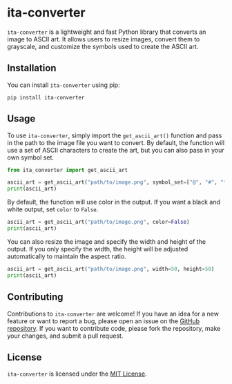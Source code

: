 # ita-converter

`ita-converter` is a lightweight and fast Python library that converts an image to ASCII art. It allows users to resize images, convert them to grayscale, and customize the symbols used to create the ASCII art.

## Installation

You can install `ita-converter` using pip:
```
pip install ita-converter 
```

## Usage

To use `ita-converter`, simply import the `get_ascii_art()` function and pass in the path to the image file you want to convert. By default, the function will use a set of ASCII characters to create the art, but you can also pass in your own symbol set.

```python
from ita_converter import get_ascii_art

ascii_art = get_ascii_art("path/to/image.png", symbol_set=["@", "#", "*", " "])
print(ascii_art)
```
By default, the function will use color in the output. If you want a black and white output, set `color` to `False`.
```python
ascii_art = get_ascii_art("path/to/image.png", color=False)
print(ascii_art)
```
You can also resize the image and specify the width and height of the output. If you only specify the width, the height will be adjusted automatically to maintain the aspect ratio.
```python
ascii_art = get_ascii_art("path/to/image.png", width=50, height=50)
print(ascii_art)
```
## Contributing

Contributions to `ita-converter` are welcome! If you have an idea for a new feature or want to report a bug, please open an issue on the [GitHub repository](https://github.com/LyubomirT/ita-converter). If you want to contribute code, please fork the repository, make your changes, and submit a pull request.

## License

`ita-converter` is licensed under the [MIT License](https://opensource.org/licenses/MIT).